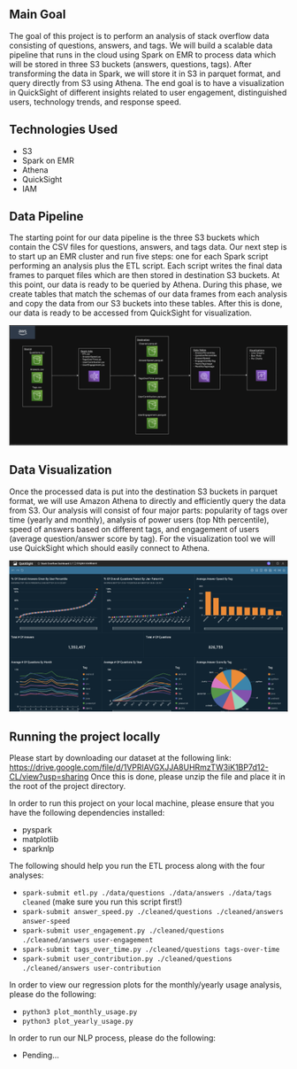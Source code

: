 ## Main Goal

The goal of this project is to perform an analysis of stack overflow data consisting of questions, answers, and tags. We will build a scalable data pipeline that runs in the cloud using Spark on EMR to process data which will be stored in three S3 buckets (answers, questions, tags). After transforming the data in Spark, we will store it in S3 in parquet format, and query directly from S3 using Athena. The end goal is to have a visualization in QuickSight of different insights related to user engagement, distinguished users, technology trends, and response speed.

## Technologies Used

- S3
- Spark on EMR
- Athena
- QuickSight
- IAM

## Data Pipeline

The starting point for our data pipeline is the three S3 buckets which contain the CSV files for questions, answers, and tags data. Our next step is to start up an EMR cluster and run five steps: one for each Spark script performing an analysis plus the ETL script. Each script writes the final data frames to parquet files which are then stored in destination S3 buckets. At this point, our data is ready to be queried by Athena. During this phase, we create tables that match the schemas of our data frames from each analysis and copy the data from our S3 buckets into these tables. After this is done, our data is ready to be accessed from QuickSight for visualization.

![Design](./assets/design.png "Design")

## Data Visualization

Once the processed data is put into the destination S3 buckets in parquet format, we will use Amazon Athena to directly and efficiently query the data from S3. Our analysis will consist of four major parts: popularity of tags over time (yearly and monthly), analysis of power users (top Nth percentile), speed of answers based on different tags, and engagement of users (average question/answer score by tag). For the visualization tool we will use QuickSight which should easily connect to Athena.

![Dashboard](./assets/dashboard.png "Dashboard")

## Running the project locally
Please start by downloading our dataset at the following link: https://drive.google.com/file/d/1VPRlAVGXJJA8UHRmzTW3iK1BP7d12-CL/view?usp=sharing
Once this is done, please unzip the file and place it in the root of the project directory. 

In order to run this project on your local machine, please ensure that you have the following dependencies installed:
  - pyspark
  - matplotlib
  - sparknlp

The following should help you run the ETL process along with the four analyses:
  - `spark-submit etl.py ./data/questions ./data/answers ./data/tags cleaned` (make sure you run this script first!)
  - `spark-submit answer_speed.py ./cleaned/questions ./cleaned/answers answer-speed`
  - `spark-submit user_engagement.py ./cleaned/questions ./cleaned/answers user-engagement`
  - `spark-submit tags_over_time.py ./cleaned/questions tags-over-time`
  - `spark-submit user_contribution.py ./cleaned/questions ./cleaned/answers user-contribution`

In order to view our regression plots for the monthly/yearly usage analysis, please do the following:
  - `python3 plot_monthly_usage.py`
  - `python3 plot_yearly_usage.py`

In order to run our NLP process, please do the following:
  - Pending...
